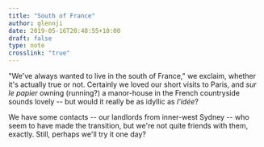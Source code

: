 ```yaml
---
title: "South of France"
author: glennji
date: 2019-05-16T20:40:55+10:00
draft: false
type: note
crosslink: "true"
---
```

"We've always wanted to live in the south of France," we exclaim, whether it's actually true or not. Certainly we loved our short visits to Paris, and <em>sur le papier</em> owning (running?) a manor-house in the French countryside sounds lovely -- but would it really be as idyllic as <em>l'idée</em>?

We have some contacts -- our landlords from inner-west Sydney -- who seem to have made the transition, but we're not quite friends with them, exactly. Still, perhaps we'll try it one day?
